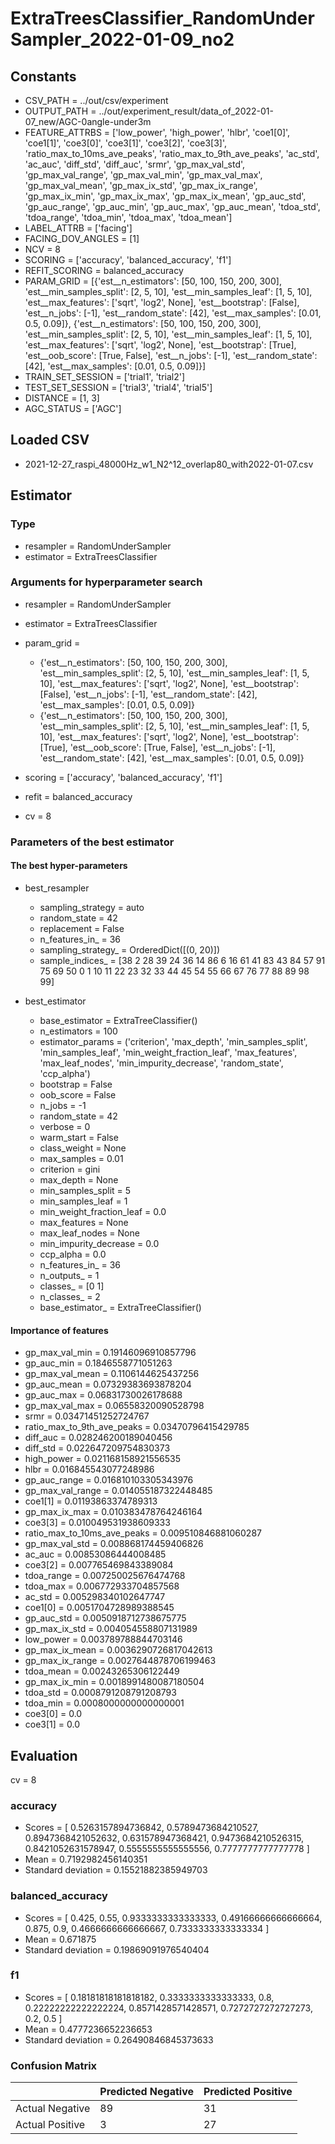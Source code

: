 # ExtraTreesClassifier_RandomUnderSampler_2022-01-09_no2
## Constants
- CSV_PATH = ../out/csv/experiment
- OUTPUT_PATH = ../out/experiment_result/data_of_2022-01-07_new/AGC-0angle-under3m
- FEATURE_ATTRBS = ['low_power', 'high_power', 'hlbr', 'coe1[0]', 'coe1[1]', 'coe3[0]', 'coe3[1]', 'coe3[2]', 'coe3[3]', 'ratio_max_to_10ms_ave_peaks', 'ratio_max_to_9th_ave_peaks', 'ac_std', 'ac_auc', 'diff_std', 'diff_auc', 'srmr', 'gp_max_val_std', 'gp_max_val_range', 'gp_max_val_min', 'gp_max_val_max', 'gp_max_val_mean', 'gp_max_ix_std', 'gp_max_ix_range', 'gp_max_ix_min', 'gp_max_ix_max', 'gp_max_ix_mean', 'gp_auc_std', 'gp_auc_range', 'gp_auc_min', 'gp_auc_max', 'gp_auc_mean', 'tdoa_std', 'tdoa_range', 'tdoa_min', 'tdoa_max', 'tdoa_mean']
- LABEL_ATTRB = ['facing']
- FACING_DOV_ANGLES = [1]
- NCV = 8
- SCORING = ['accuracy', 'balanced_accuracy', 'f1']
- REFIT_SCORING = balanced_accuracy
- PARAM_GRID = [{'est__n_estimators': [50, 100, 150, 200, 300], 'est__min_samples_split': [2, 5, 10], 'est__min_samples_leaf': [1, 5, 10], 'est__max_features': ['sqrt', 'log2', None], 'est__bootstrap': [False], 'est__n_jobs': [-1], 'est__random_state': [42], 'est__max_samples': [0.01, 0.5, 0.09]}, {'est__n_estimators': [50, 100, 150, 200, 300], 'est__min_samples_split': [2, 5, 10], 'est__min_samples_leaf': [1, 5, 10], 'est__max_features': ['sqrt', 'log2', None], 'est__bootstrap': [True], 'est__oob_score': [True, False], 'est__n_jobs': [-1], 'est__random_state': [42], 'est__max_samples': [0.01, 0.5, 0.09]}]
- TRAIN_SET_SESSION = ['trial1', 'trial2']
- TEST_SET_SESSION = ['trial3', 'trial4', 'trial5']
- DISTANCE = [1, 3]
- AGC_STATUS = ['AGC']

## Loaded CSV
- 2021-12-27_raspi_48000Hz_w1_N2^12_overlap80_with2022-01-07.csv

## Estimator
### Type
- resampler = RandomUnderSampler
- estimator = ExtraTreesClassifier

### Arguments for hyperparameter search
- resampler = RandomUnderSampler
- estimator = ExtraTreesClassifier
- param_grid = 
	- {'est__n_estimators': [50, 100, 150, 200, 300], 'est__min_samples_split': [2, 5, 10], 'est__min_samples_leaf': [1, 5, 10], 'est__max_features': ['sqrt', 'log2', None], 'est__bootstrap': [False], 'est__n_jobs': [-1], 'est__random_state': [42], 'est__max_samples': [0.01, 0.5, 0.09]}
	- {'est__n_estimators': [50, 100, 150, 200, 300], 'est__min_samples_split': [2, 5, 10], 'est__min_samples_leaf': [1, 5, 10], 'est__max_features': ['sqrt', 'log2', None], 'est__bootstrap': [True], 'est__oob_score': [True, False], 'est__n_jobs': [-1], 'est__random_state': [42], 'est__max_samples': [0.01, 0.5, 0.09]}

- scoring = ['accuracy', 'balanced_accuracy', 'f1']
- refit = balanced_accuracy
- cv = 8

### Parameters of the best estimator
#### The best hyper-parameters
- best_resampler
	- sampling_strategy = auto
	- random_state = 42
	- replacement = False
	- n_features_in_ = 36
	- sampling_strategy_ = OrderedDict([(0, 20)])
	- sample_indices_ = [38  2 28 39 24 36 14 86  6 16 61 41 83 43 84 57 91 75 69 50  0  1 10 11
 22 23 32 33 44 45 54 55 66 67 76 77 88 89 98 99]

- best_estimator
	- base_estimator = ExtraTreeClassifier()
	- n_estimators = 100
	- estimator_params = ('criterion', 'max_depth', 'min_samples_split', 'min_samples_leaf', 'min_weight_fraction_leaf', 'max_features', 'max_leaf_nodes', 'min_impurity_decrease', 'random_state', 'ccp_alpha')
	- bootstrap = False
	- oob_score = False
	- n_jobs = -1
	- random_state = 42
	- verbose = 0
	- warm_start = False
	- class_weight = None
	- max_samples = 0.01
	- criterion = gini
	- max_depth = None
	- min_samples_split = 5
	- min_samples_leaf = 1
	- min_weight_fraction_leaf = 0.0
	- max_features = None
	- max_leaf_nodes = None
	- min_impurity_decrease = 0.0
	- ccp_alpha = 0.0
	- n_features_in_ = 36
	- n_outputs_ = 1
	- classes_ = [0 1]
	- n_classes_ = 2
	- base_estimator_ = ExtraTreeClassifier()

#### Importance of features
- gp_max_val_min = 0.19146096910857796
- gp_auc_min = 0.1846558771051263
- gp_max_val_mean = 0.1106144625437256
- gp_auc_mean = 0.07329383693878204
- gp_auc_max = 0.06831730026178688
- gp_max_val_max = 0.06558320090528798
- srmr = 0.03471451252724767
- ratio_max_to_9th_ave_peaks = 0.03470796415429785
- diff_auc = 0.028246200189040456
- diff_std = 0.022647209754830373
- high_power = 0.021168158921556535
- hlbr = 0.016845543077248986
- gp_auc_range = 0.016810103305343976
- gp_max_val_range = 0.014055187322448485
- coe1[1] = 0.01193863374789313
- gp_max_ix_max = 0.010383478764246164
- coe3[3] = 0.010049531938609333
- ratio_max_to_10ms_ave_peaks = 0.009510846881060287
- gp_max_val_std = 0.008868174459406826
- ac_auc = 0.00853086444008485
- coe3[2] = 0.007765469843389084
- tdoa_range = 0.007250025676474768
- tdoa_max = 0.006772933704857568
- ac_std = 0.005298340102647747
- coe1[0] = 0.0051704728989388545
- gp_auc_std = 0.0050918712738675775
- gp_max_ix_std = 0.004054558807131989
- low_power = 0.003789788844703146
- gp_max_ix_mean = 0.0036290726817042613
- gp_max_ix_range = 0.0027644878706199463
- tdoa_mean = 0.00243265306122449
- gp_max_ix_min = 0.0018991480087180504
- tdoa_std = 0.0008791208791208793
- tdoa_min = 0.0008000000000000001
- coe3[0] = 0.0
- coe3[1] = 0.0

## Evaluation
cv = 8
### accuracy
- Scores = [ 0.5263157894736842, 0.5789473684210527, 0.8947368421052632, 0.631578947368421, 0.9473684210526315, 0.8421052631578947, 0.5555555555555556, 0.7777777777777778 ]
- Mean = 0.7192982456140351
- Standard deviation = 0.15521882385949703

### balanced_accuracy
- Scores = [ 0.425, 0.55, 0.9333333333333333, 0.49166666666666664, 0.875, 0.9, 0.4666666666666667, 0.7333333333333334 ]
- Mean = 0.671875
- Standard deviation = 0.19869091976540404

### f1
- Scores = [ 0.18181818181818182, 0.3333333333333333, 0.8, 0.22222222222222224, 0.8571428571428571, 0.7272727272727273, 0.2, 0.5 ]
- Mean = 0.4777236652236653
- Standard deviation = 0.26490846845373633

### Confusion Matrix
|  | Predicted Negative | Predicted Positive |
| --- | --- | --- |
| Actual Negative | 89 | 31 |
| Actual Positive | 3 | 27 |

      